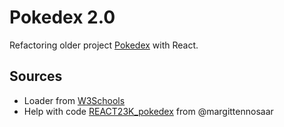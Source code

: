 # Pokedex 2.0

Refactoring older project [Pokedex](https://github.com/julilan/pokedex) with React.

## Sources

- Loader from [W3Schools](https://www.w3schools.com/howto/howto_css_loader.asp)
- Help with code [REACT23K_pokedex](https://github.com/margittennosaar/REACT23K_pokedex) from @margittennosaar
